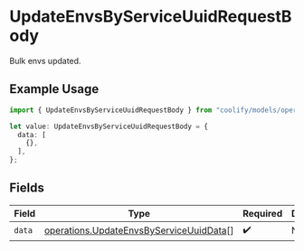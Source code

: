 # UpdateEnvsByServiceUuidRequestBody

Bulk envs updated.

## Example Usage

```typescript
import { UpdateEnvsByServiceUuidRequestBody } from "coolify/models/operations";

let value: UpdateEnvsByServiceUuidRequestBody = {
  data: [
    {},
  ],
};
```

## Fields

| Field                                                                                              | Type                                                                                               | Required                                                                                           | Description                                                                                        |
| -------------------------------------------------------------------------------------------------- | -------------------------------------------------------------------------------------------------- | -------------------------------------------------------------------------------------------------- | -------------------------------------------------------------------------------------------------- |
| `data`                                                                                             | [operations.UpdateEnvsByServiceUuidData](../../models/operations/updateenvsbyserviceuuiddata.md)[] | :heavy_check_mark:                                                                                 | N/A                                                                                                |